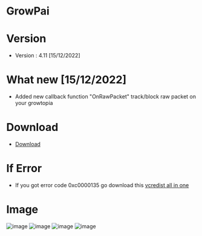 # GrowPai

# Version
* Version : 4.11 [15/12/2022]
# What new [15/12/2022]
* Added new callback function "OnRawPacket" track/block raw packet on your growtopia
# Download
* [Download](https://mega.nz/file/Osc32QiR#RZ3bF3py7uD6YApseNcNzCyEWXIXSo0hf1wITkOC2oo)
# If Error
* If you got error code 0xc0000135 go download this [vcredist all in one](https://www.techpowerup.com/download/visual-c-redistributable-runtime-package-all-in-one/)
# Image
![image](https://user-images.githubusercontent.com/121331098/209423809-66c4ff65-b575-4c9b-b0d8-1906e9f103c5.png)
![image](https://user-images.githubusercontent.com/121331098/209423814-e3bdb9f4-9b06-4e88-9caa-7e52067edf2a.png)
![image](https://user-images.githubusercontent.com/121331098/209423817-d2a81a75-52f4-44a1-974b-b29a441f07b0.png)
![image](https://user-images.githubusercontent.com/121331098/209423824-c06fe861-b7d9-4347-acdb-db3f2561f9c9.png)
